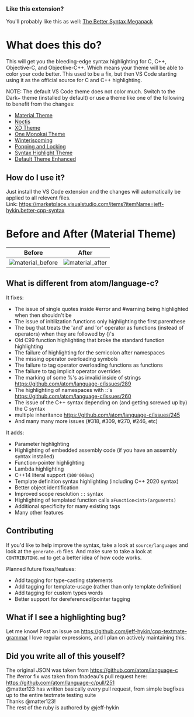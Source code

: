 ### Like this extension?
You'll probably like this as well: [The Better Syntax Megapack](https://marketplace.visualstudio.com/items?itemName=jeff-hykin.better-syntax)

# What does this do?
This will get you the bleeding-edge syntax highlighting for C, C++, Objective-C, and Objective-C++. Which means your theme will be able to color your code better. This used to be a fix, but then VS Code starting using it as the official source for C and C++ highlighting.

NOTE: The default VS Code theme does not color much. Switch to the Dark+ theme (installed by default) or use a theme like one of the following to benefit from the changes:
- [Material Theme](https://marketplace.visualstudio.com/items?itemName=Equinusocio.vsc-material-theme)
- [Noctis](https://marketplace.visualstudio.com/items?itemName=liviuschera.noctis)
- [XD Theme](https://marketplace.visualstudio.com/items?itemName=jeff-hykin.xd-theme)
- [One Monokai Theme](https://marketplace.visualstudio.com/items?itemName=azemoh.one-monokai)
- [Winteriscoming](https://marketplace.visualstudio.com/items?itemName=johnpapa.winteriscoming)
- [Popping and Locking](https://marketplace.visualstudio.com/items?itemName=hedinne.popping-and-locking-vscode)
- [Syntax Highlight Theme](https://marketplace.visualstudio.com/items?itemName=peaceshi.syntax-highlight)
- [Default Theme Enhanced](https://marketplace.visualstudio.com/items?itemName=ms-vscode.cpptools-themes)

## How do I use it?
Just install the VS Code extension and the changes will automatically be applied to all relevent files.
<br>Link: https://marketplace.visualstudio.com/items?itemName=jeff-hykin.better-cpp-syntax

# Before and After (Material Theme)
Before                     | After 
:-------------------------:|:-------------------------:
![material_before](https://user-images.githubusercontent.com/17692058/59826753-83abd080-92fc-11e9-9dfb-d891da55cd13.png) | ![material_after](https://user-images.githubusercontent.com/17692058/59826766-8ad2de80-92fc-11e9-9bd6-3496ed5c917b.png)


## What is different from atom/language-c?
It fixes:
- The issue of single quotes inside #error and #warning being highlighted when then shouldn't be 
- The issue of initilization functions only highlighting the first parenthese
- The bug that treats the 'and' and 'or' operator as functions (instead of operators) when they are followed by ()'s
- Old C99 function highlighting that broke the standard function highlighting
- The failure of highlighting for the semicolon after namespaces
- The missing operator overloading symbols
- The failure to tag operator overloading functions as functions
- The failure to tag implicit operator overrides
- The marking of some %'s as invalid inside of strings https://github.com/atom/language-c/issues/289
- The highlighting of namespaces with ::'s https://github.com/atom/language-c/issues/260 
- The issue of the C++ syntax depending on (and getting screwed up by) the C syntax
- multiple inheritance https://github.com/atom/language-c/issues/245
- And many many more issues (#318, #309, #270, #246, etc)

It adds:
- Parameter highlighting
- Highlighting of embedded assembly code (if you have an assembly syntax installed)
- Function-pointer highlighting
- Lambda highlighting
- C++14 literal support (`100'000ms`)
- Template definition syntax highlighting (including C++ 2020 syntax)
- Better object identification
- Improved scope resolution `::` syntax
- Highlighting of templated function calls `aFunction<int>(arguments)`
- Additional specificity for many existing tags
- Many other features

## Contributing
If you'd like to help improve the syntax, take a look at `source/languages` and look at the `generate.rb` files. And make sure to take a look at `CONTRIBUTING.md` to get a better idea of how code works.

Planned future fixes/featues:
- Add tagging for type-casting statements
- Add tagging for template-usage (rather than only template definition)
- Add tagging for custom types words
- Better support for dereferenced/pointer tagging

## What if I see a highlighting bug?
Let me know! Post an issue on https://github.com/jeff-hykin/cpp-textmate-grammar
I love regular expressions, and I plan on actively maintaining this.

## Did you write all of this youself?
The original JSON was taken from https://github.com/atom/language-c
<br>The #error fix was taken from fnadeau's pull request here: https://github.com/atom/language-c/pull/251
<br>@matter123 has written basically every pull request, from simple bugfixes up to the entire textmate testing suite
<br>Thanks @matter123!
<br>The rest of the ruby is authored by @jeff-hykin
